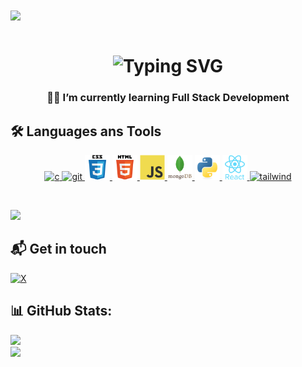 <div>
<img align="center" src="https://i.imgur.com/4ASafy0.png">
</div>

<br>

<h1 align='center'>
  <img src="https://readme-typing-svg.demolab.com?font=Fira+Code&weight=600&size=22&pause=1000&color=8dffcc&random=false&width=535&lines=%E2%9C%A8+Hi%2C+I'm+Aman+Maurya.+Let's+Connect" alt="Typing SVG" />
   
</h1>
<h3 align="center">🧑‍💻 I’m currently learning Full Stack Development</h3>

## 🛠 Languages ans Tools

<p align="center"> <a href="https://www.learncpp.com/" target="_blank" rel="noreferrer"> <img src="https://imgs.search.brave.com/SXbWYM5mDlFkHoPfTtkuqMg2z0yKI64s7dvGYMsCYrM/rs:fit:500:0:0:0/g:ce/aHR0cHM6Ly93d3cu/amF2YXRwb2ludC5j/b20vc3RhdGljL2lt/Zy9jLS5wbmc" alt="c" width="40" height="40"/> </a> 
 <a href="https://git-scm.com/" target="_blank" rel="noreferrer"> <img src="https://www.vectorlogo.zone/logos/git-scm/git-scm-icon.svg" alt="git" width="40" height="40"/> </a> 
 <a href="https://www.w3schools.com/css/" target="_blank" rel="noreferrer"> <img src="https://raw.githubusercontent.com/devicons/devicon/master/icons/css3/css3-original-wordmark.svg" alt="css3" width="40" height="40"/> </a>
 <a href="https://www.w3.org/html/" target="_blank" rel="noreferrer"> <img src="https://raw.githubusercontent.com/devicons/devicon/master/icons/html5/html5-original-wordmark.svg" alt="html5" width="40" height="40"/> </a>  <a href="https://developer.mozilla.org/en-US/docs/Web/JavaScript" target="_blank" rel="noreferrer"> <img src="https://raw.githubusercontent.com/devicons/devicon/master/icons/javascript/javascript-original.svg" alt="javascript" width="40" height="40"/> </a>  <a href="https://www.mongodb.com/" target="_blank" rel="noreferrer"> <img src="https://raw.githubusercontent.com/devicons/devicon/master/icons/mongodb/mongodb-original-wordmark.svg" alt="mongodb" width="40" height="40"/> <a href="https://www.python.org" target="_blank" rel="noreferrer"> <img src="https://raw.githubusercontent.com/devicons/devicon/master/icons/python/python-original.svg" alt="python" width="40" height="40"/> </a> <a href="https://reactjs.org/" target="_blank" rel="noreferrer"> <img src="https://raw.githubusercontent.com/devicons/devicon/master/icons/react/react-original-wordmark.svg" alt="react" width="40" height="40"/> </a> <a href="https://tailwindcss.com/" target="_blank" rel="noreferrer"> <img src="https://www.vectorlogo.zone/logos/tailwindcss/tailwindcss-icon.svg" alt="tailwind" width="40" height="40"/> </a>

</p>
</br>

[![](https://visitcount.itsvg.in/api?id=Aman-m01&icon=0&color=0)](https://visitcount.itsvg.in)

## 📬 Get in touch
[![X](https://img.shields.io/badge/X-black.svg?logo=X&logoColor=white)](https://x.com/@AMANKUM88386502) 

 
## 📊 GitHub Stats:


![](https://github-readme-streak-stats.herokuapp.com/?user=Aman-m01&theme=dark&hide_border=false&include_all_commits=false&count_private=true)
</br>
![](https://github-readme-stats.vercel.app/api/top-langs/?username=Aman-m01&theme=highcontrast&include_all_commits=false&count_private=true&layout=compact)



<br>



